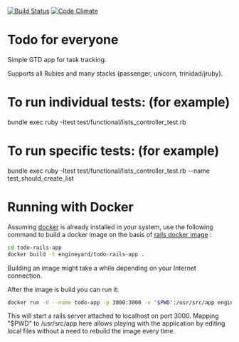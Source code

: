 [![Build Status](https://travis-ci.org/engineyard/todo.png?branch=update_rails)](https://travis-ci.org/engineyard/todo)
[![Code Climate](https://codeclimate.com/github/engineyard/todo.png)](https://codeclimate.com/github/engineyard/todo)


# Todo for everyone

Simple GTD app for task tracking.

Supports all Rubies and many stacks (passenger, unicorn, trinidad/jruby).

# To run individual tests: (for example)

bundle exec ruby -Itest test/functional/lists_controller_test.rb

# To run specific tests: (for example)

bundle exec ruby -Itest test/functional/lists_controller_test.rb --name test_should_create_list

# Running with Docker

Assuming [docker][1] is already installed in your system, use the following
command to build a docker image on the basis of [rails docker image][2] :

```sh
cd todo-rails-app
docker build -t engineyard/todo-rails-app .
```
Building an image might take a while depending on your Internet connection.

After the image is build you can run it:

```sh
docker run -d --name todo-app -p 3000:3000 -v "$PWD":/usr/src/app engineyard/todo-rails-app
```

This will start a rails server attached to localhost on port 3000. Mapping
"$PWD" to /usr/src/app here allows playing with the application by editing local
files without a need to rebuild the image every time.

[1]: https://www.docker.com/
[2]: https://hub.docker.com/_/rails/
